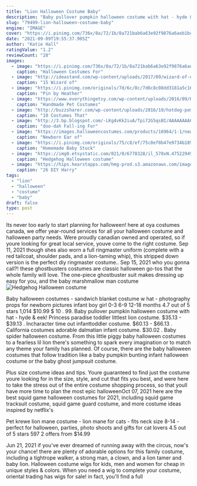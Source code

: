 ```yaml
---
title: "Lion Halloween Costume Baby"
description: "Baby pullover pumpkin halloween costume with hat - hyde & eek!  Princess paradise toddler littlest lion costume. $35.13 - $39.13 . Incharacter time out infanttoddler costume. $60.13 - $66.13 . California costumes adorable dalmatian infant costume. $30.02 . Baby spider halloween costume"
slug: "79499-lion-halloween-costume-baby"
engine: "IMAGE"
cover: "https://i.pinimg.com/736x/8a/72/1b/8a721bab6a63e92f9876a6aeb1bcfce4.jpg"
date: "2021-09-09T19:55:37.905Z"
author: "Katie Hall"
ratingValue: "1.2"
reviewCount: "28"
images:
  - image: "https://i.pinimg.com/736x/8a/72/1b/8a721bab6a63e92f9876a6aeb1bcfce4.jpg"
    caption: "Halloween Costumes For"
  - image: "http://ideastand.com/wp-content/uploads/2017/09/wizard-of-oz-costume-diy/16-wizard-of-oz-costume-diy-ideas.jpg"
    caption: "15 Wizard of"
  - image: "https://i.pinimg.com/originals/7d/6c/8c/7d6c8c08dd3181a5c165106ba8b15b93.jpg"
    caption: "Pin by Heather"
  - image: "https://www.everythingetsy.com/wp-content/uploads/2016/09/Handmade-Pet-Costume-Shark.jpg"
    caption: "Handmade Pet Costumes"
  - image: "http://buzzsharer.com/wp-content/uploads/2016/10/hotdog-pomeranian-Halloween-costume.jpg"
    caption: "10 Costumes That"
  - image: "http://3.bp.blogspot.com/-LKg4vKk2iuA/Tpi72G5qsBI/AAAAAAAAC0Q/CLua8KGXANs/s1600/clown_baby_costume.jpg"
    caption: "doo-dah Fall-ing For"
  - image: "https://images.halloweencostumes.com/products/16964/1-1/newborn-ear-of-corn-bunting.jpg"
    caption: "Newborn Ear of"
  - image: "https://i.pinimg.com/originals/75/c8/ef/75c8ef0b47e9734b1899554bbcde09b6.jpg"
    caption: "Homemade Baby Stuck"
  - image: "https://img0.etsystatic.com/021/0/6778328/il_570xN.475229496_gyd7.jpg"
    caption: "Hedgehog Halloween costume"
  - image: "https://hips.hearstapps.com/hmg-prod.s3.amazonaws.com/images/hedwig-halloween-costume-harry-potter-1536764659.jpg?crop=1xw:1xh;center,top&resize=480:*"
    caption: "26 DIY Harry"
tags:
  - "lion"
  - "halloween"
  - "costume"
  - "baby"
draft: false
type: post
---
```


Its never too early to start planning for halloween! here at oya costumes canada, we offer year-round services for all your halloween costume and halloween party needs. Were proudly canadian owned and operated, so if youre looking for great local service, youve come to the right costume. Sep 11, 2021 though shes also worn a full ringmaster uniform (complete with a red tailcoat, shoulder pads, and a lion-taming whip), this stripped down version is the perfect diy ringmaster costume.. Sep 15, 2021 who you gonna call?! these ghostbusters costumes are classic halloween go-tos that the whole family will love. The one-piece ghostbuster suit makes dressing up easy for you, and the baby marshmallow man costume
![Hedgehog Halloween costume](https://img0.etsystatic.com/021/0/6778328/il_570xN.475229496_gyd7.jpg "Hedgehog Halloween costume")

Baby halloween costumes - sandwich blanket costume w hat - photography props for newborn pictures infant boy girl 0-3 6-9 12-18 months 4.7 out of 5 stars 1,014 $10.99 $ 10 . 99. Baby pullover pumpkin halloween costume with hat - hyde &amp; eek!  Princess paradise toddler littlest lion costume. $35.13 - $39.13 . Incharacter time out infanttoddler costume. $60.13 - $66.13 . California costumes adorable dalmatian infant costume. $30.02 . Baby spider halloween costume. From this little piggy baby halloween costumes to a fearless lil lion there&#39;s something to spark every imagination or to match any theme your family has planned. Of course, there are the baby halloween costumes that follow tradition like a baby pumpkin bunting infant halloween costume or the baby ghost jumpsuit costume.
<!--inArticleAds-->

<!--galleryOne-->

Plus size costume ideas and tips. Youre guaranteed to find just the costume youre looking for in the size, style, and cut that fits you best, and were here to take the stress out of the entire costume shopping process, so that youll have more time to plan the most epic halloweenOct 07, 2021 here are the best squid game halloween costumes for 2021, including squid game tracksuit costume, squid game guard costume, and more costume ideas inspired by netflix's
<!--inArticleAds-->

<!--galleryTwo-->

Pet krewe lion mane costume - lion mane for cats - fits neck size 8-14 - perfect for halloween, parties, photo shoots and gifts for cat lovers 4.5 out of 5 stars 597 2 offers from $14.99
<!--galleryThree-->

Jun 21, 2021 if you've ever dreamed of running away with the circus, now's your chance! there are plenty of adorable options for this family costume, including a tightrope walker, a strong man, a clown, and a lion tamer and baby lion. Halloween costume wigs for kids, men and women for cheap in unique styles & colors. When you need a wig to complete your costume, oriental trading has wigs for sale! in fact, you'll find a full